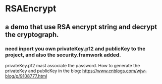 # RSAEncrypt
## a demo that use RSA encrypt string and decrypt the cryptograph.
### need inport you own privateKey.p12 and publicKey to the project, and also the security.framwork added.
privateKey.p12 mast associate the password.
How to generate the privateKey and publicKey in the blog:
https://www.cnblogs.com/wjw-blog/p/9108777.html

